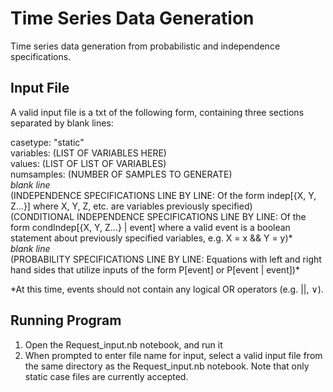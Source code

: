# Time Series Data Generation
Time series data generation from probabilistic and independence specifications.

## Input File

A valid input file is a txt of the following form, containing three sections separated by blank lines:

casetype: "static"  
variables: (LIST OF VARIABLES HERE)  
values: (LIST OF LIST OF VARIABLES)  
numsamples: (NUMBER OF SAMPLES TO GENERATE)  
*blank line*  
(INDEPENDENCE SPECIFICATIONS LINE BY LINE: Of the form indep[{X, Y, Z...}] where X, Y, Z, etc. are variables previously specified)  
(CONDITIONAL INDEPENDENCE SPECIFICATIONS LINE BY LINE: Of the form condIndep[{X, Y, Z...} | event] where a valid event is a boolean statement about previously specified variables, e.g. X = x && Y = y)\*  
*blank line*  
(PROBABILITY SPECIFICATIONS LINE BY LINE: Equations with left and right hand sides that utilize inputs of the form P[event] or P[event | event])\*

\*At this time, events should not contain any logical OR operators (e.g. ||, ∨).

## Running Program
1) Open the Request_input.nb notebook, and run it
2) When prompted to enter file name for input, select a valid input file from the same directory as the Request_input.nb notebook. Note that only static case files are currently accepted.
